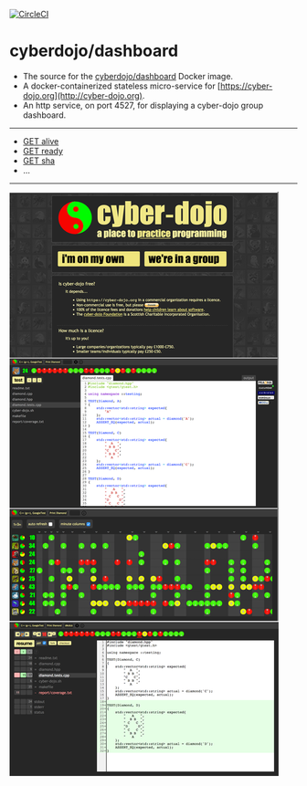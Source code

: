 [![CircleCI](https://circleci.com/gh/cyber-dojo/creator.svg?style=svg)](https://circleci.com/gh/cyber-dojo/creator)

# cyberdojo/dashboard

- The source for the [cyberdojo/dashboard](https://hub.docker.com/r/cyberdojo/dashboard/tags) Docker image.
- A docker-containerized stateless micro-service for [https://cyber-dojo.org](http://cyber-dojo.org).
- An http service, on port 4527, for displaying a cyber-dojo group dashboard.

- - - -
* [GET alive](docs/api.md#get-alive)  
* [GET ready](docs/api.md#get-ready)
* [GET sha](docs/api.md#get-sha)
* ...

- - - -
![cyber-dojo.org home page](https://github.com/cyber-dojo/cyber-dojo/blob/master/shared/home_page_snapshot.png)
